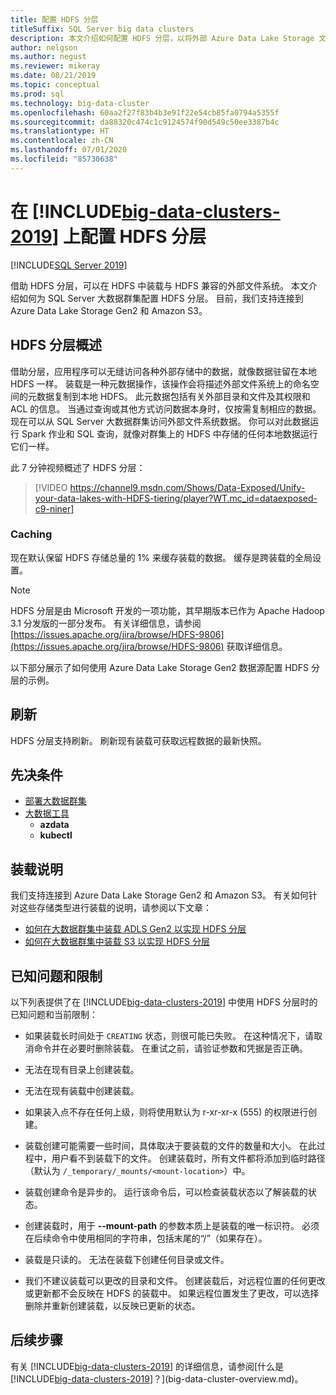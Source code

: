 ```yaml
---
title: 配置 HDFS 分层
titleSuffix: SQL Server big data clusters
description: 本文介绍如何配置 HDFS 分层，以将外部 Azure Data Lake Storage 文件系统装载到 SQL Server 2019 大数据群集上的 HDFS 中。
author: nelgson
ms.author: negust
ms.reviewer: mikeray
ms.date: 08/21/2019
ms.topic: conceptual
ms.prod: sql
ms.technology: big-data-cluster
ms.openlocfilehash: 60aa2f27f83b4b3e91f22e54cb85fa0794a5355f
ms.sourcegitcommit: da88320c474c1c9124574f90d549c50ee3387b4c
ms.translationtype: HT
ms.contentlocale: zh-CN
ms.lasthandoff: 07/01/2020
ms.locfileid: "85730638"
---
```

# <a name="configure-hdfs-tiering-on-big-data-clusters-2019"></a>在 [!INCLUDE[big-data-clusters-2019](../includes/ssbigdataclusters-ss-nover.md)] 上配置 HDFS 分层

[!INCLUDE[SQL Server 2019](../includes/applies-to-version/sqlserver2019.md)]

借助 HDFS 分层，可以在 HDFS 中装载与 HDFS 兼容的外部文件系统。 本文介绍如何为 SQL Server 大数据群集配置 HDFS 分层。 目前，我们支持连接到 Azure Data Lake Storage Gen2 和 Amazon S3。 

## <a name="hdfs-tiering-overview"></a>HDFS 分层概述

借助分层，应用程序可以无缝访问各种外部存储中的数据，就像数据驻留在本地 HDFS 一样。 装载是一种元数据操作，该操作会将描述外部文件系统上的命名空间的元数据复制到本地 HDFS。 此元数据包括有关外部目录和文件及其权限和 ACL 的信息。 当通过查询或其他方式访问数据本身时，仅按需复制相应的数据。 现在可以从 SQL Server 大数据群集访问外部文件系统数据。 你可以对此数据运行 Spark 作业和 SQL 查询，就像对群集上的 HDFS 中存储的任何本地数据运行它们一样。

此 7 分钟视频概述了 HDFS 分层：

> [!VIDEO https://channel9.msdn.com/Shows/Data-Exposed/Unify-your-data-lakes-with-HDFS-tiering/player?WT.mc_id=dataexposed-c9-niner]


### <a name="caching"></a>Caching
现在默认保留 HDFS 存储总量的 1% 来缓存装载的数据。 缓存是跨装载的全局设置。

> [!NOTE]
> HDFS 分层是由 Microsoft 开发的一项功能，其早期版本已作为 Apache Hadoop 3.1 分发版的一部分发布。 有关详细信息，请参阅 [https://issues.apache.org/jira/browse/HDFS-9806](https://issues.apache.org/jira/browse/HDFS-9806) 获取详细信息。

以下部分展示了如何使用 Azure Data Lake Storage Gen2 数据源配置 HDFS 分层的示例。

## <a name="refresh"></a>刷新

HDFS 分层支持刷新。 刷新现有装载可获取远程数据的最新快照。

## <a name="prerequisites"></a>先决条件

- [部署大数据群集](deployment-guidance.md)
- [大数据工具](deploy-big-data-tools.md)
  - **azdata**
  - **kubectl**

## <a name="mounting-instructions"></a>装载说明

我们支持连接到 Azure Data Lake Storage Gen2 和 Amazon S3。 有关如何针对这些存储类型进行装载的说明，请参阅以下文章：

- [如何在大数据群集中装载 ADLS Gen2 以实现 HDFS 分层](hdfs-tiering-mount-adlsgen2.md)
- [如何在大数据群集中装载 S3 以实现 HDFS 分层](hdfs-tiering-mount-s3.md)

## <a name="known-issues-and-limitations"></a><a id="issues"></a> 已知问题和限制

以下列表提供了在 [!INCLUDE[big-data-clusters-2019](../includes/ssbigdataclusters-ss-nover.md)] 中使用 HDFS 分层时的已知问题和当前限制：

- 如果装载长时间处于 `CREATING` 状态，则很可能已失败。 在这种情况下，请取消命令并在必要时删除装载。 在重试之前，请验证参数和凭据是否正确。

- 无法在现有目录上创建装载。

- 无法在现有装载中创建装载。

- 如果装入点不存在任何上级，则将使用默认为 r-xr-xr-x (555) 的权限进行创建。

- 装载创建可能需要一些时间，具体取决于要装载的文件的数量和大小。 在此过程中，用户看不到装载下的文件。 创建装载时，所有文件都将添加到临时路径（默认为 `/_temporary/_mounts/<mount-location>`）中。

- 装载创建命令是异步的。 运行该命令后，可以检查装载状态以了解装载的状态。

- 创建装载时，用于 **--mount-path** 的参数本质上是装载的唯一标识符。 必须在后续命令中使用相同的字符串，包括末尾的“/”（如果存在）。

- 装载是只读的。 无法在装载下创建任何目录或文件。

- 我们不建议装载可以更改的目录和文件。 创建装载后，对远程位置的任何更改或更新都不会反映在 HDFS 的装载中。 如果远程位置发生了更改，可以选择删除并重新创建装载，以反映已更新的状态。

## <a name="next-steps"></a>后续步骤

有关 [!INCLUDE[big-data-clusters-2019](../includes/ssbigdataclusters-ver15.md)] 的详细信息，请参阅[什么是 [!INCLUDE[big-data-clusters-2019](../includes/ssbigdataclusters-ver15.md)]？](big-data-cluster-overview.md)。
